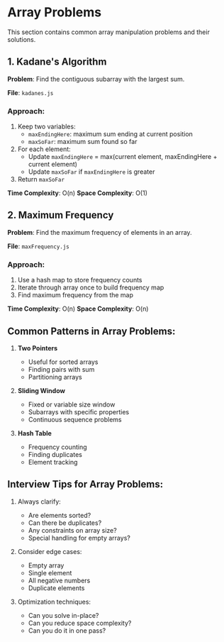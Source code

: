 # Array Problems

This section contains common array manipulation problems and their solutions.

## 1. Kadane's Algorithm
**Problem**: Find the contiguous subarray with the largest sum.

**File**: `kadanes.js`

### Approach:
1. Keep two variables: 
   - `maxEndingHere`: maximum sum ending at current position
   - `maxSoFar`: maximum sum found so far
2. For each element:
   - Update `maxEndingHere` = max(current element, maxEndingHere + current element)
   - Update `maxSoFar` if `maxEndingHere` is greater
3. Return `maxSoFar`

**Time Complexity**: O(n)
**Space Complexity**: O(1)

## 2. Maximum Frequency
**Problem**: Find the maximum frequency of elements in an array.

**File**: `maxFrequency.js`

### Approach:
1. Use a hash map to store frequency counts
2. Iterate through array once to build frequency map
3. Find maximum frequency from the map

**Time Complexity**: O(n)
**Space Complexity**: O(n)

## Common Patterns in Array Problems:

1. **Two Pointers**
   - Useful for sorted arrays
   - Finding pairs with sum
   - Partitioning arrays

2. **Sliding Window**
   - Fixed or variable size window
   - Subarrays with specific properties
   - Continuous sequence problems

3. **Hash Table**
   - Frequency counting
   - Finding duplicates
   - Element tracking

## Interview Tips for Array Problems:

1. Always clarify:
   - Are elements sorted?
   - Can there be duplicates?
   - Any constraints on array size?
   - Special handling for empty arrays?

2. Consider edge cases:
   - Empty array
   - Single element
   - All negative numbers
   - Duplicate elements

3. Optimization techniques:
   - Can you solve in-place?
   - Can you reduce space complexity?
   - Can you do it in one pass?